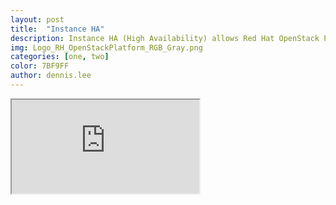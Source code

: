 ```yaml
---
layout: post
title:  "Instance HA"
description: Instance HA (High Availability) allows Red Hat OpenStack Platform to automatically evacuate and re-spawn instances on a different Compute node when their host Compute node fails. Instance HA works on shared storage or local storage environments, which means that evacuated instances maintain the same network configuration (static IP, floating IP, and so on) and the same characteristics inside the new host, even if they are spawned from scratch. This article describes how to implement and test Instance HA on RHOSPv13. In this scenario, ceph is used as the shared storage.
img: Logo_RH_OpenStackPlatform_RGB_Gray.png
categories: [one, two]
color: 7BF9FF
author: dennis.lee
---
```


<iframe src="https://docs.google.com/document/d/e/2PACX-1vTabgNBZdhg9Ho07Wuws-lo6QNCoXqX-w3GAfKvQejVHH9l-DYZaihany-qq7A6bNH8973wq4wKgnnW/pub?embedded=true"></iframe>
